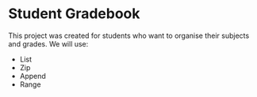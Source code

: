 # Student Gradebook
This project was created for students who want to organise their subjects and grades. We will use:

- List
- Zip
- Append
- Range


